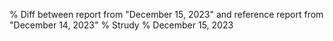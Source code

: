 % Diff between report from "December 15, 2023" and reference report from "December 14, 2023"
% Strudy
% December 15, 2023


